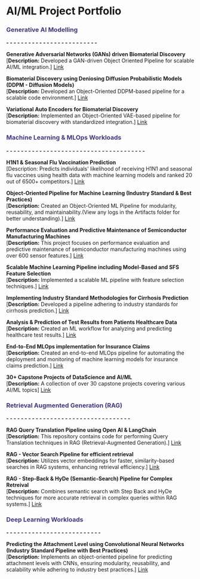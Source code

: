 # AI/ML Project Portfolio

###  <span style="color:#433878">Generative AI Modelling </span>
**- - - - - - - - - - - - - - - - - - - - - - - - -**

**Generative Adversarial Networks (GANs) driven Biomaterial Discovery**
<br>
[**Description:** Developed a GAN-driven Object Oriented Pipeline for scalable AI/ML integration.]
[Link](https://github.com/Karthi-DStech/GAN-Driven-Biomaterial-Discovery)

**Biomaterial Discovery using Deniosing Diffusion Probabilistic Models (DDPM - Diffusion Models)** 
<br>
[**Description:** Developed an Object-Oriented  DDPM-based pipeline for a scalable code environment.]
[Link](https://github.com/Karthi-DStech/Denoising-Diffusion-Probablistic-Models-for-Biomaterial-Discovery)

**Variational Auto Encoders for Biomaterial Discovery**
<br>
[**Description:** Implemented an Object-Oriented VAE-based pipeline for biomaterial discovery with standardized integration.]
[Link](https://github.com/Karthi-DStech/Variational-AutoEncoders-for-Biomaterial-Discovery)


###  <span style="color:#433878">Machine Learning & MLOps Workloads</span>
**- - - - - - - - - - - - - - - - - - - - - - - - - - - - - - - - - - - - - -**

**H1N1 & Seasonal Flu Vaccination Prediction**
<br>
[Description: Predicts individuals' likelihood of receiving H1N1 and seasonal flu vaccines using health data with machine learning models and ranked 20 out of 6500+ competitors.] 
[Link](https://github.com/Karthi-DStech/Predicting-H1N1-and-Seasonal-Flu-Uptake)

**Object-Oriented Pipeline for Machine Learning (Industry Standard & Best Practices)**
<br>
[**Description:** Created an Object-Oriented ML Pipeline for modularity, reusability, and maintainability.(View any logs in the Artifacts folder for better understanding).]
[Link](https://github.com/Karthi-DStech/Object-Oriented-Pipeline-for-Machine-Learning)

**Performance Evaluation and Predictive Maintenance of Semiconductor Manufacturing Machines**
<br>
[**Description:** This project focuses on performance evaluation and predictive maintenance of semiconductor manufacturing machines using over 600 sensor features.]
[Link](https://github.com/Karthi-DStech/Performance-Evaluation-and-Predictive-Maintenance-of-Semiconductor-Manufacturing-Machines)

**Scalable Machine Learning Pipeline including Model-Based and SFS Feature Selection**
<br>
[**Description:** Implemented a scalable ML pipeline with feature selection techniques.]
[Link](https://github.com/Karthi-DStech/Scalable-Model-Based-and-SFS-Feature-Selection)

**Implementing Industry Standard Methodologies for Cirrhosis Prediction**
<br>
[**Description:** Developed a pipeline adhering to industry standards for cirrhosis prediction.]
[Link](https://github.com/Karthi-DStech/Industry-Standard-ML-for-Cirrhosis-Prediction)

**Analysis & Prediction of Test Results from Patients Healthcare Data**
<br>
[**Description:** Created an ML workflow for analyzing and predicting healthcare test results.]
[Link](https://github.com/Karthi-DStech/Analysis-and-Prediction-of-Test-Results-from-Patients-Heathcare-Data)

**End-to-End MLOps implementation for Insurance Claims**
<br>
[**Description:** Created an end-to-end MLOps pipeline for automating the deployment and monitoring of machine learning models for insurance claims prediction.]
[Link](https://github.com/Karthi-DStech/End-to-End-MLOps-Training-for-Insurance-Claims)

**30+ Capstone Projects of DataScience and AI/ML**
<br>
[**Description:** A collection of over 30 capstone projects covering various AI/ML topics]
[Link](https://github.com/Karthi-DStech/Capstone-projects-of-Data-Science-and-AI-ML)




###  <span style="color:#433878">Retrieval Augmented Generation (RAG)</span>
**- - - - - - - - - - - - - - - - - - - - - - - - - - - - - - - - - -**

**RAG Query Translation Pipeline using Open AI & LangChain**
<br>
[**Description:** This repository contains code for performing Query Translation techniques in RAG (Retrieval-Augmented Generation).]
[Link](https://github.com/Karthi-DStech/RAG-Query-Translation--Semantic-Search)

**RAG - Vector Search Pipeline for efficient retrieval**
<br>
[**Description:** Utilizes vector embeddings for faster, similarity-based searches in RAG systems, enhancing retrieval efficiency.]
[Link](https://github.com/Karthi-DStech/VectorSearch-RAG-using-LangChain-OpenAI)

**RAG - Step-Back & HyDe (Semantic-Search) Pipeline for Complex Retreival**
<br>
[**Description:** Combines semantic search with Step Back and HyDe techniques for more accurate retrieval in complex queries within RAG systems.]
[Link](https://github.com/Karthi-DStech/RAG-Step-Back-and-HyDe-Semantic-Search)


### <span style="color:#433878">Deep Learning Workloads </span> 
**- - - - - - - - - - - - - - - - - - - - - - - - - -**

**Predicting the Attachment Level using Convolutional Neural Networks (Industry Standard Pipeline with Best Practices)**
<br>
[**Description:** Implements an object-oriented pipeline for predicting attachment levels with CNNs, ensuring modularity, reusability, and scalability while adhering to industry best practices.]
[Link](https://github.com/Karthi-DStech/CNN-for-Predicting-Attachment-Level-of-Bacteria)







